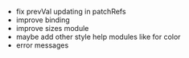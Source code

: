 - fix prevVal updating in patchRefs
- improve binding
- improve sizes module
- maybe add other style help modules like for color
- error messages